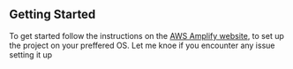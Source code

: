 ## Getting Started

To get started follow the instructions on the [AWS Amplify website](https://docs.amplify.aws/start/q/integration/flutter/), to set up the project on your preffered OS. Let me knoe if you encounter any issue setting it up